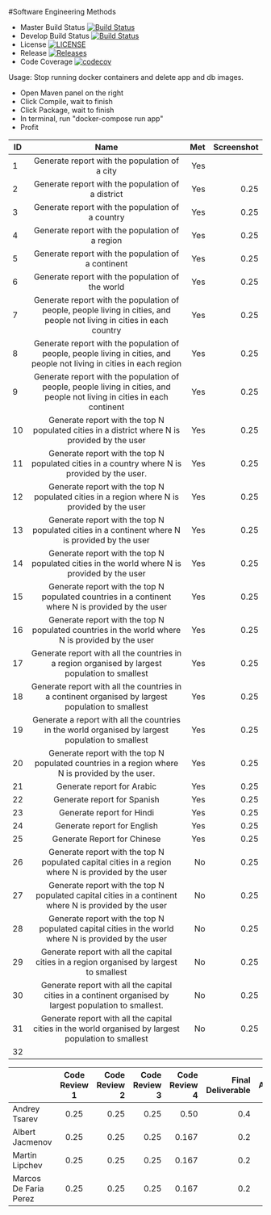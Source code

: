 #Software Engineering Methods

- Master Build Status [![Build Status](https://travis-ci.org/tsarevpp/sem.svg?branch=master)](https://travis-ci.org/tsarevpp/sem)
- Develop Build Status [![Build Status](https://travis-ci.org/tsarevpp/sem.svg?branch=develop)](https://travis-ci.org/tsarevpp/sem)
- License [![LICENSE](https://img.shields.io/github/license/tsarevpp/sem.svg?style=flat-square)](https://github.com/tsarevpp/sem/blob/master/LICENSE)
- Release [![Releases](https://img.shields.io/github/release/tsarevpp/sem/all.svg?style=flat-square)](https://github.com/tsarevpp/sem/releases)
- Code Coverage [![codecov](https://codecov.io/gh/tsarevpp/sem/branch/master/graph/badge.svg)](https://codecov.io/gh/tsarevpp/sem)

Usage:
 Stop running docker containers and delete app and db images.
 - Open Maven panel on the right
 - Click Compile, wait to finish
 - Click Package, wait to finish
 - In terminal, run "docker-compose run app"
 - Profit
 
 
 | ID  | Name          | Met           | Screenshot     |
  | ---|:-------------:| -------------:| --------------:|
  | 1  | Generate report with the population of a city |          Yes |            |
  | 2  | Generate report with the population of a district |          Yes |           0.25 |
  | 3  | Generate report with the population of a country|          Yes |           0.25 |
  | 4  | Generate report with the population of a region |          Yes |           0.25 |
  | 5  | Generate report with the population of a continent |          Yes |           0.25 |
  | 6  | Generate report with the population of the world |          Yes |           0.25 |
  | 7  | Generate report with the population of people, people living in cities, and people not living in cities in each country |          Yes |           0.25 |
  | 8  | Generate report with the population of people, people living in cities, and people not living in cities in each region |          Yes |           0.25 |
  | 9  | Generate report with the population of people, people living in cities, and people not living in cities in each continent |          Yes |           0.25 |
  | 10 | Generate report with the top N populated cities in a district where N is provided by the user |          Yes |           0.25 |
  | 11 | Generate report with the top N populated cities in a country where N is provided by the user. |          Yes |           0.25 |
  | 12 | Generate report with the top N populated cities in a region where N is provided by the user |          Yes |           0.25 |
  | 13 | Generate report with the top N populated cities in a continent where N is provided by the user |          Yes |           0.25 |
  | 14 | Generate report with the top N populated cities in the world where N is provided by the user |          Yes |           0.25 |
  | 15 | Generate report with the top N populated countries in a continent where N is provided by the user |          Yes |           0.25 |
  | 16 | Generate report with the top N populated countries in the world where N is provided by the user |          Yes |           0.25 |
  | 17 | Generate report with all the countries in a region organised by largest population to smallest |          Yes |           0.25 |
  | 18 | Generate report with all the countries in a continent organised by largest population to smallest |          Yes |           0.25 |
  | 19 | Generate a report with all the countries in the world organised by largest population to smallest |          Yes |           0.25 |
  | 20 | Generate report with the top N populated countries in a region where N is provided by the user. |          Yes |           0.25 |
  | 21 | Generate report for Arabic |          Yes |           0.25 |
  | 22 | Generate report for Spanish |          Yes |           0.25 |
  | 23 | Generate report for Hindi |          Yes |           0.25 |
  | 24 | Generate report for English |          Yes |           0.25 |
  | 25 | Generate Report for Chinese |          Yes |           0.25 |
  | 26 | Generate report with the top N populated capital cities in a region where N is provided by the user |          No |           0.25 |
  | 27 | Generate report with the top N populated capital cities in a continent where N is provided by the user |          No |           0.25 |
  | 28 | Generate report with the top N populated capital cities in the world where N is provided by the user |          No |           0.25 |
  | 29 | Generate report with all the capital cities in a region organised by largest to smallest |          No |           0.25 |
  | 30 | Generate report with all the capital cities in a continent organised by largest population to smallest. |          No |           0.25 |
  | 31 | Generate report with all the capital cities in the world organised by largest population to smallest |          No |           0.25 |
  | 32 |           |           |            |
 
 
 
 
 
 
 
 |                 | Code Review 1 | Code Review 2 | Code Review 3  | Code Review 4  | Final Deliverable | Average        |
 | ----------------|:-------------:| -------------:| --------------:| --------------:| -----------------:| --------------:|
 | Andrey Tsarev   |          0.25 |          0.25 |           0.25 |           0.50 |               0.4 |           0.33 |
 | Albert Jacmenov |          0.25 |          0.25 |           0.25 |          0.167 |               0.2 |          0.223 |
 | Martin Lipchev  |          0.25 |          0.25 |           0.25 |          0.167 |               0.2 |          0.223 |
 | Marcos De Faria Perez|     0.25 |          0.25 |           0.25 |          0.167 |               0.2 |          0.223 |
